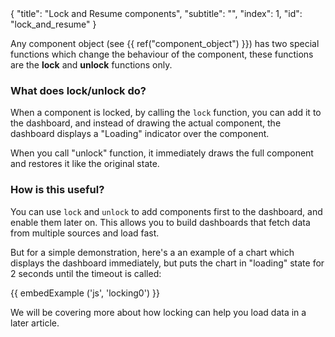 <meta>
{
	"title": "Lock and Resume components",
	"subtitle": "",
	"index": 1,
	"id": "lock_and_resume"
}
</meta>

Any component object (see {{ ref("component_object") }}) has two special functions which change the behaviour of the component, these functions are the **lock** and **unlock** functions only.

### What does lock/unlock do?

When a component is locked, by calling the `lock` function, you can add it to the dashboard, and instead of drawing the actual component, the dashboard displays a "Loading" indicator over the component.

When you call "unlock" function, it immediately draws the full component and restores it like the original state.

### How is this useful?

You can use `lock` and `unlock` to add components first to the dashboard, and enable them later on. This allows you to build dashboards that fetch data from multiple sources and load fast.

But for a simple demonstration, here's a an example of a chart which displays the dashboard immediately, but puts the chart in "loading" state for 2 seconds until the timeout is called:

{{ embedExample ('js', 'locking0') }}

We will be covering more about how locking can help you load data in a later article.